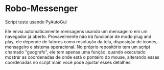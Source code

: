 # Robo-Messenger
 Script teste usando PyAutoGui
 
Ele envia automaticamente mensagens usando um mensageiro em um navegador já aberto. Provavelmente não irá funcionar de modo plug and play, ele depende de fatores como resolução da tela, disposição de ícones, mensageiro e sistema operacional. No próprio repositório tem um script chamado "geografo", ele tem apenas uma função, quando executado mostrar as coordenadas de onde está o ponteiro do mouse, alterando essas coordenadas no script main você pode ajustar esses detalhes.
